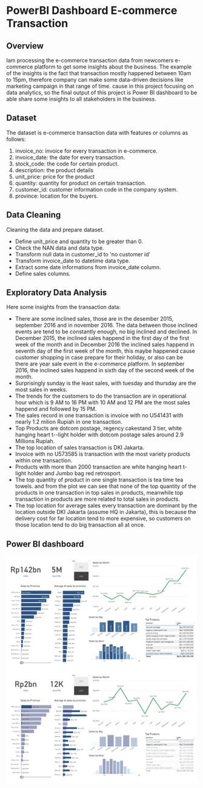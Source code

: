 # PowerBI Dashboard E-commerce Transaction
## Overview
Iam processing the e-commerce transaction data from newcomers e-commerce platform to get some insights about the business. The example of the insights is the fact that transaction mostly happened between 10am to 15pm, therefore company can make some data-driven decisions like marketing campaign in that range of time. cause in this project focusing on data analytics, so the final output of this project is Power BI dashboard to be able share some insights to all stakeholders in the business.

## Dataset
The dataset is e-commerce transaction data with features or columns as follows:
1. invoice_no: invoice for every transaction in e-commerce.
2. invoice_date: the date for every transaction.
3. stock_code: the code for certain product.
4. description: the product details
5. unit_price: price for the product
6. quantity: quantity for product on certain transaction.
7. customer_id: customer information code in the company system.
8. province: location for the buyers.

## Data Cleaning
Cleaning the data and prepare dataset.
- Define unit_price and quantity to be greater than 0.
- Check the NAN data and data type.
- Transform null data in customer_id to 'no customer id'
- Transform invoice_date to datetime data type.
- Extract some date informations from invoice_date column.
- Define sales columns.

## Exploratory Data Analysis
Here some insights from the transaction data:
- There are some inclined sales, those are in the desember 2015, september 2016 and in november 2016. The data between those inclined events are tend to be constantly enough, no big inclined and declined. In December 2015, the inclined sales happend in the first day of the first week of the month and in December 2016 the inclined sales happend in seventh day of the first week of the month, this maybe happened cause customer shopping in case prepare for their holiday, or also can be there are year sale event in the e-commerce platform. In september 2016, the inclined sales happend in sixth day of the second week of the month.
- Surprisingly sunday is the least sales, with tuesday and thursday are the most sales in weeks.
- The trends for the customers to do the transaction are in operational hour which is 9 AM to 16 PM with 10 AM and 12 PM are the most sales happend and followed by 15 PM.
- The sales record in one transaction is invoice with no U541431 with nearly 1.2 milion Rupiah in one transaction.
- Top Products are dotcom postage, regency cakestand 3 tier, white hanging heart t--light holder with dotcom postage sales around 2.9 Millions Rupiah.
- The top location of sales transaction is DKI Jakarta.
- Invoice with no U573585 is transaction with the most variety products within one transaction.
- Products with more than 2000 transaction are white hanging heart t-light holder and Jumbo bag red retrosport.
- The top quantity of product in one single transaction is tea time tea towels. and from the plot we can see that none of the top quantity of the products in one transaction in top sales in products, meanwhile top transaction in products are more related to total sales in products.
- The top location for average sales every transaction are dominant by the location outside DKI Jakarta (assume HQ in Jakarta), this is because the delivery cost for far location tend to more expensive, so customers on those location tend to do big transaction all at once.

## Power BI dashboard
![](https://github.com/RodzanIskandar/PowerBI_dashboard_e-commerce_transaction/blob/main/images/ETC_dashboard.jpg)
![](https://github.com/RodzanIskandar/PowerBI_dashboard_e-commerce_transaction/blob/main/images/ETC_dashboard_product1.jpg)

